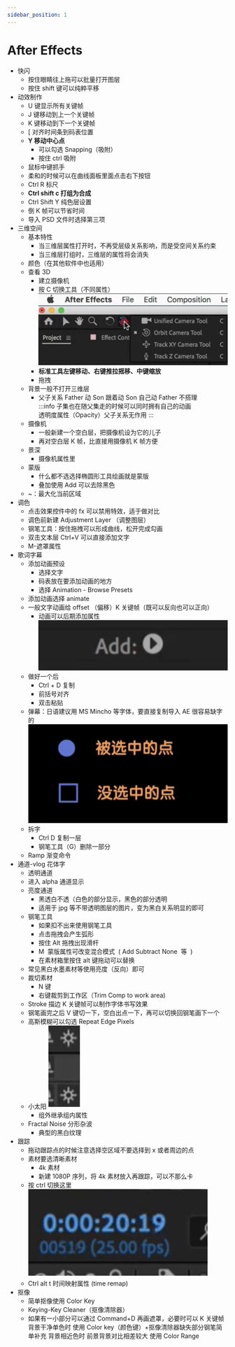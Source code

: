 ```yaml
---
sidebar_position: 1
---
```


# After Effects

- 快闪
  - 按住眼睛往上拖可以批量打开图层
  - 按住 shift 键可以纯粹平移
- 动效制作
  - U 键显示所有关键帧
  - J 键移动到上一个关键帧
  - K 键移动到下一个关键帧
  - [ 对齐时间条到码表位置
  - **Y 移动中心点**
    - 可以勾选 Snapping（吸附）
    - 按住 ctrl 吸附
  - 鼠标中键抓手
  - 柔和的时候可以在曲线面板里面点击右下按钮
  - Ctrl R 标尺
  - **Ctrl shift c 打组为合成**
  - Ctrl Shift Y 纯色层设置
  - 倒 K 帧可以节省时间
  - 导入 PSD 文件时选择第三项
- 三维空间
  - 基本特性
    - 当三维层属性打开时，不再受层级关系影响，而是受空间关系约束
    - 当三维层打组时，三维层的属性将会消失
  - 颜色（在其他软件中也适用）
  - 查看 3D
    - 建立摄像机
    - 按 C 切换工具（不同属性）
      ![After%20Effects%20e12bc7303e6048dea6a3b67b78700e6a/CleanShot_2020-07-16_at_11.47.552x.png](src/ae/CleanShot_2020-07-16_at_11.47.552x.png)
    - **标准工具左键移动、右键推拉摇移、中键缩放**
    - 拖拽
  - 背景一般不打开三维层
    - 父子关系 Father 动
      Son 跟着动
      Son 自己动
      Father 不搭理  
      :::info
      子集也在随父集走的时候可以同时拥有自己的动画  
       透明度属性（Opacity）父子关系无作用
      :::
  - 摄像机
    - 一般新建一个空白层，把摄像机设为它的儿子
    - 再对空白层 K 帧，比直接用摄像机 K 帧方便
  - 景深
    - 摄像机属性里
  - 蒙版
    - 什么都不选选择椭圆形工具绘画就是蒙版
    - 叠加使用 Add 可以去除黑色
  - ~：最大化当前区域
- 调色
  - 点击效果控件中的 fx 可以禁用特效，适于做对比
  - 调色前新建 Adjustment Layer （调整图层）
  - 钢笔工具：按住拖拽可以形成曲线，松开完成勾画
  - 双击文本层 Ctrl+V 可以直接添加文字
  - M-遮罩属性
- 歌词字幕
  - 添加动画预设
    - 选择文字
    - 码表放在要添加动画的地方
    - 选择 Animation - Browse Presets
  - 添加动画选择 animate
  - 一般文字动画给 offset （偏移）K 关键帧（既可以反向也可以正向）
    - 动画可以后期添加属性
      ![After%20Effects%20e12bc7303e6048dea6a3b67b78700e6a/CleanShot_2020-07-16_at_11.49.182x.png](src/ae/CleanShot_2020-07-16_at_11.49.182x.png)
  - 做好一个后
    - Ctrl + D 复制
    - 前括号对齐
    - 双击粘贴
  - 弹幕：日语建议用 MS Mincho 等字体，要直接复制导入 AE 很容易缺字的
    ![After%20Effects%20e12bc7303e6048dea6a3b67b78700e6a/CleanShot_2020-07-16_at_11.50.182x.png](src/ae/CleanShot_2020-07-16_at_11.50.182x.png)
  - 拆字
    - Ctrl D 复制一层
    - 钢笔工具（G）删除一部分
  - Ramp 渐变命令
- 通道-vlog 花体字
  - 透明通道
  - 进入 alpha 通道显示
  - 亮度通道
    - 黑透白不透（白色的部分显示，黑色的部分透明
    - 适用于 jpg 等不带透明图层的图片，变为黑白关系明显的即可
  - 钢笔工具
    - 如果扣不出来使用钢笔工具
    - 点击拖拽会产生弧形
    - 按住 Alt 拖拽出现滑杆
    - M  蒙版属性可改变混合模式  ( Add Subtract None  等  )
    - 在素材箱里按住 alt 键拖动可以替换
  - 常见黑白水墨素材等使用亮度（反向）即可
  - 裁切素材
    - N 键
    - 右键裁剪到工作区（Trim Comp to work area)
  - Stroke 描边 K 关键帧可以制作字体书写效果
  - 钢笔画完之后 V 键切一下，空白出点一下，再可以切换回钢笔画下一个
  - 高斯模糊可以勾选 Repeat Edge Pixels
  - 小太阳
    ![After%20Effects%20e12bc7303e6048dea6a3b67b78700e6a/CleanShot_2020-07-16_at_11.51.022x.png](src/ae/CleanShot_2020-07-16_at_11.51.022x.png)
    - 组外继承组内属性
  - Fractal Noise 分形杂波
    - 典型的黑白纹理
- 跟踪
  - 拖动跟踪点的时候注意选择空区域不要选择到 x 或者周边的点
  - 素材要选清晰素材
    - 4k 素材
    - 新建 1080P 序列，将 4k 素材放入再跟踪，可以不那么卡
  - 按 ctrl 切换这里
    ![After%20Effects%20e12bc7303e6048dea6a3b67b78700e6a/CleanShot_2020-07-16_at_11.51.322x.png](src/ae/CleanShot_2020-07-16_at_11.51.322x.png)
  - Ctrl alt t 时间映射属性 (time remap)
- 抠像
  - 简单抠像使用 Color Key
  - Keying-Key Cleaner（抠像清除器）
  - 如果有一小部分可以通过 Command+D 再画遮罩，必要时可以 K 关键帧
  背景干净单色时
  使用 Color key（颜色键）+抠像清除器缺失部分钢笔简单补充
  背景相近色时
  前景背景对比相差较大
  使用 Color Range
